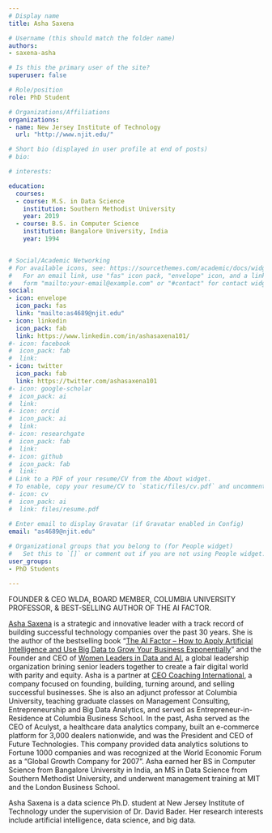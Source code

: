 ```yaml
---
# Display name
title: Asha Saxena

# Username (this should match the folder name)
authors:
- saxena-asha

# Is this the primary user of the site?
superuser: false

# Role/position
role: PhD Student

# Organizations/Affiliations
organizations:
- name: New Jersey Institute of Technology
  url: "http://www.njit.edu/"

# Short bio (displayed in user profile at end of posts)
# bio:

# interests:

education:
  courses:
  - course: M.S. in Data Science
    institution: Southern Methodist University
    year: 2019
  - course: B.S. in Computer Science
    institution: Bangalore University, India
    year: 1994


# Social/Academic Networking
# For available icons, see: https://sourcethemes.com/academic/docs/widgets/#icons
#   For an email link, use "fas" icon pack, "envelope" icon, and a link in the
#   form "mailto:your-email@example.com" or "#contact" for contact widget.
social:
- icon: envelope
  icon_pack: fas
  link: "mailto:as4689@njit.edu"
- icon: linkedin
  icon_pack: fab
  link: https://www.linkedin.com/in/ashasaxena101/
#- icon: facebook
#  icon_pack: fab
#  link: 
- icon: twitter
  icon_pack: fab
  link: https://twitter.com/ashasaxena101
#- icon: google-scholar
#  icon_pack: ai
#  link: 
#- icon: orcid
#  icon_pack: ai
#  link: 
#- icon: researchgate
#  icon_pack: fab
#  link: 
#- icon: github
#  icon_pack: fab
#  link: 
# Link to a PDF of your resume/CV from the About widget.
# To enable, copy your resume/CV to `static/files/cv.pdf` and uncomment the lines below.  
#- icon: cv
#  icon_pack: ai
#  link: files/resume.pdf

# Enter email to display Gravatar (if Gravatar enabled in Config)
email: "as4689@njit.edu"
  
# Organizational groups that you belong to (for People widget)
#   Set this to `[]` or comment out if you are not using People widget.  
user_groups:
- PhD Students

---
```


FOUNDER & CEO WLDA, BOARD MEMBER, COLUMBIA UNIVERSITY PROFESSOR, & BEST-SELLING AUTHOR OF THE AI FACTOR.

[Asha Saxena](https://ashasaxena.com/) is a strategic and innovative
leader with a track record of building successful technology companies
over the past 30 years. She is the author of the bestselling book
“[The AI Factor – How to Apply Artificial Intelligence and Use Big
Data to Grow Your Business Exponentially](https://theaifactor.ai/)”
and the Founder and CEO of [Women Leaders in Data and
AI](https://wlda.tech/), a global leadership organization brining
senior leaders together to create a fair digital world with parity and
equity. Asha is a partner at [CEO Coaching
International](https://ceocoachinginternational.com/), a company
focused on founding, building, turning around, and selling successful
businesses. She is also an adjunct professor at Columbia University,
teaching graduate classes on Management Consulting, Entrepreneurship
and Big Data Analytics, and served as Entrepreneur-in-Residence at
Columbia Business School. In the past, Asha served as the CEO of
Aculyst, a healthcare data analytics company, built an e-commerce
platform for 3,000 dealers nationwide, and was the President and CEO
of Future Technologies. This company provided data analytics solutions
to Fortune 1000 companies and was recognized at the World Economic
Forum as a “Global Growth Company for 2007”. Asha earned her BS in
Computer Science from Bangalore University in India, an MS in Data
Science from Southern Methodist University, and underwent management
training at MIT and the London Business School.

Asha Saxena is a data science Ph.D. student at New Jersey
Institute of Technology under the supervision of Dr. David Bader. Her
research interests include artificial intelligence, data science, and
big data.

